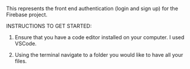 This represents the front end authentication (login and sign up) for the Firebase project.

INSTRUCTIONS TO GET STARTED:

1. Ensure that you have a code editor installed on your computer. I used VSCode.

2. Using the terminal navigate to a folder you would like to have all your files.
